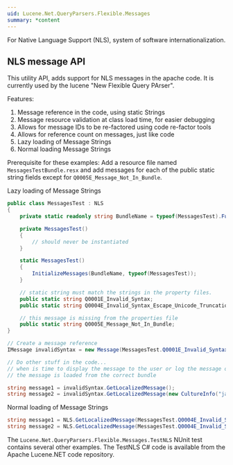 ```yaml
---
uid: Lucene.Net.QueryParsers.Flexible.Messages
summary: *content
---
```


<!--
 Licensed to the Apache Software Foundation (ASF) under one or more
 contributor license agreements.  See the NOTICE file distributed with
 this work for additional information regarding copyright ownership.
 The ASF licenses this file to You under the Apache License, Version 2.0
 (the "License"); you may not use this file except in compliance with
 the License.  You may obtain a copy of the License at

     http://www.apache.org/licenses/LICENSE-2.0

 Unless required by applicable law or agreed to in writing, software
 distributed under the License is distributed on an "AS IS" BASIS,
 WITHOUT WARRANTIES OR CONDITIONS OF ANY KIND, either express or implied.
 See the License for the specific language governing permissions and
 limitations under the License.
-->


For Native Language Support (NLS), system of software internationalization.

## NLS message API

This utility API, adds support for NLS messages in the apache code. It is currently used by the lucene "New Flexible Query PArser". 

Features:

1. Message reference in the code, using static Strings
2. Message resource validation at class load time, for easier debugging
3. Allows for message IDs to be re-factored using code re-factor tools
4. Allows for reference count on messages, just like code
5. Lazy loading of Message Strings
6. Normal loading Message Strings 


Prerequisite for these examples: Add a resource file named `MessagesTestBundle.resx` and add messages for each of the public static string fields except for `Q0005E_Message_Not_In_Bundle`.

Lazy loading of Message Strings

```cs
public class MessagesTest : NLS
{
    private static readonly string BundleName = typeof(MessagesTest).FullName;

    private MessagesTest()
    {
        // should never be instantiated
    }

    static MessagesTest()
    {
        InitializeMessages(BundleName, typeof(MessagesTest));
    }

    // static string must match the strings in the property files.
    public static string Q0001E_Invalid_Syntax;
    public static string Q0004E_Invalid_Syntax_Escape_Unicode_Truncation;

    // this message is missing from the properties file
    public static string Q0005E_Message_Not_In_Bundle;
}

// Create a message reference
IMessage invalidSyntax = new Message(MessagesTest.Q0001E_Invalid_Syntax, "XXX");

// Do other stuff in the code...
// when is time to display the message to the user or log the message on a file
// the message is loaded from the correct bundle

string message1 = invalidSyntax.GetLocalizedMessage();
string message2 = invalidSyntax.GetLocalizedMessage(new CultureInfo("ja"));
```

Normal loading of Message Strings

```cs
string message1 = NLS.GetLocalizedMessage(MessagesTest.Q0004E_Invalid_Syntax_Escape_Unicode_Truncation);
string message2 = NLS.GetLocalizedMessage(MessagesTest.Q0004E_Invalid_Syntax_Escape_Unicode_Truncation, new CultureInfo("ja"));
```

The `Lucene.Net.QueryParsers.Flexible.Messages.TestNLS` NUnit test contains several other examples. The TestNLS C# code is available from the Apache Lucene.NET code repository. 